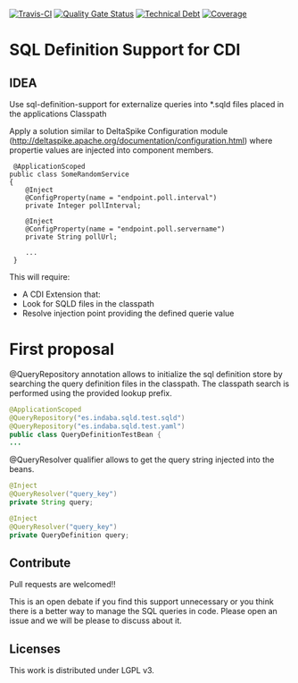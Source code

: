 [![Travis-CI](https://travis-ci.org/IndabaConsultores/sql-definition-support-cdi.svg?branch=master)](https://travis-ci.org/IndabaConsultores/sql-definition-support-cdi) [![Quality Gate Status](https://sonarcloud.io/api/project_badges/measure?project=es.indaba%3Asql-definition-support-cdi&metric=alert_status)](https://sonarcloud.io/summary/new_code?id=es.indaba%3Asql-definition-support-cdi) [![Technical Debt](https://sonarcloud.io/api/project_badges/measure?project=es.indaba%3Asql-definition-support-cdi&metric=sqale_index)](https://sonarcloud.io/summary/new_code?id=es.indaba%3Asql-definition-support-cdi) [![Coverage](https://sonarcloud.io/api/project_badges/measure?project=es.indaba%3Asql-definition-support-cdi&metric=coverage)](https://sonarcloud.io/summary/new_code?id=es.indaba%3Asql-definition-support-cdi)

# SQL Definition Support for CDI

## IDEA

 Use sql-definition-support for externalize queries into *.sqld files placed in the applications Classpath
 
 Apply a solution similar to DeltaSpike Configuration module (http://deltaspike.apache.org/documentation/configuration.html) where propertie values are injected into component members. 
 
```
 @ApplicationScoped
public class SomeRandomService
{
    @Inject
    @ConfigProperty(name = "endpoint.poll.interval")
    private Integer pollInterval;

    @Inject
    @ConfigProperty(name = "endpoint.poll.servername")
    private String pollUrl;

    ...
 }
 ```
 
 This will require:
 
  - A CDI Extension that: 
   - Look for SQLD files in the classpath
   - Resolve injection point providing the defined querie value
   
# First proposal

@QueryRepository annotation allows to initialize the sql definition store by searching the query definition files in the classpath. The classpath search is performed using the provided lookup prefix.

```java
@ApplicationScoped
@QueryRepository("es.indaba.sqld.test.sqld")
@QueryRepository("es.indaba.sqld.test.yaml")
public class QueryDefinitionTestBean {
...
```

@QueryResolver qualifier allows to get the query string injected into the beans. 

```java
@Inject
@QueryResolver("query_key")
private String query;

@Inject
@QueryResolver("query_key")
private QueryDefinition query;
```

## Contribute
Pull requests are welcomed!!

This is an open debate if you find this support unnecessary or you think there is a better way to manage the SQL queries in code. Please open an issue and we will be please to discuss about it. 

## Licenses
This work is distributed under LGPL v3.
